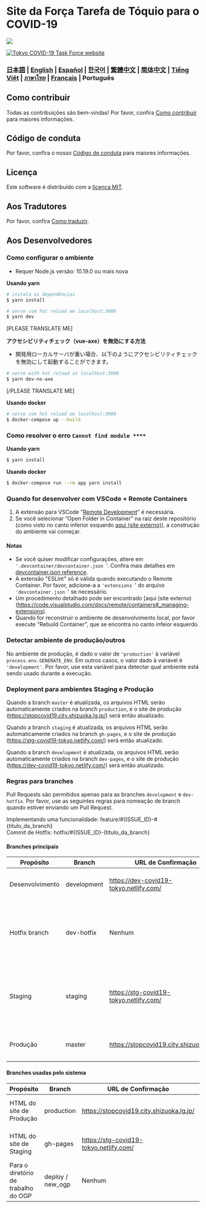 # Site da Força Tarefa de Tóquio para o COVID-19

![](https://github.com/tokyo-metropolitan-gov/covid19/workflows/production%20deploy/badge.svg)

[![Tokyo COVID-19 Task Force website](https://user-images.githubusercontent.com/1301149/75629392-1d19d900-5c25-11ea-843d-2d4376e3a560.png)](https://stopcovid19.city.shizuoka.lg.jp/)


### [日本語](./../../README.md) | [English](./../en/README.md)  | [Español](./../es/README.md) | [한국어](./../ko/README.md) | [繁體中文](./../zh_TW/README.md) | [简体中文](./../zh_CN/README.md) | [Tiếng Việt](./../vi/README.md) | [ภาษาไทย](./../th/README.md) | [Français](./../fr/README.md) | Português


## Como contribuir

Todas as contribuições são bem-vindas!
Por favor, confira [Como contribuir](./CONTRIBUTING.md) para maiores informações.

## Código de conduta

Por favor, confira o nosso [Código de conduta](./CODE_OF_CONDUCT.md) para maiores informações.

## Licença
Este software é distribuído com a [licença MIT](./../../LICENSE.txt).

## Aos Tradutores

Por favor, confira [Como traduzir](./../../TRANSLATION.md).

## Aos Desenvolvedores

### Como configurar o ambiente

- Requer Node.js versão: 10.19.0 ou mais nova

**Usando yarn**
```bash
# instala as dependências
$ yarn install

# serve com hot reload em localhost:3000
$ yarn dev
```


[PLEASE TRANSLATE ME]

**アクセシビリティチェック（vue-axe）を無効にする方法**

- 開発用ローカルサーバが重い場合、以下のようにアクセシビリティチェックを無効にして起動することができます。

```bash
# serve with hot reload at localhost:3000
$ yarn dev-no-axe
```

[/PLEASE TRANSLATE ME]


**Usando docker**
```bash
# serve com hot reload em localhost:3000
$ docker-compose up --build
```

### Como resolver o erro `Cannot find module ****`

**Usando yarn**
```bash
$ yarn install
```

**Usando docker**
```bash
$ docker-compose run --rm app yarn install
```

### Quando for desenvolver com VSCode + Remote Containers

1.	A extensão para VSCode "[Remote Development](https://marketplace.visualstudio.com/items?itemName=ms-vscode-remote.vscode-remote-extensionpack)" é necessária.
2.	Se você selecionar “Open Folder in Container” na raíz deste repositório (como visto no canto inferior esquerdo [aqui (site externo)](https://code.visualstudio.com/docs/remote/containers#_quick-start-try-a-dev-container)), a construção do ambiente vai começar.

#### Notas
- Se você quiser modificar configurações, altere em `'.devcontainer/devcontainer.json `'. Confira mais detalhes em [devcontainer.json reference](https://code.visualstudio.com/docs/remote/containers#_devcontainerjson-reference).
- A extensão "ESLint" só é válida quando executando o Remote Container. Por favor, adicione-a a `'extensions `' do arquivo `'devcontainer.json `' se necessário.
- Um procedimento detalhado pode ser encontrado [aqui (site externo)(https://code.visualstudio.com/docs/remote/containers#_managing-extensions).
- Quando for reconstruír o ambiente de desenvolvimento local, por favor execute "Rebuild Container", que se encontra no canto infeior esquerdo.

### Detectar ambiente de produção/outros

No ambiente de produção, é dado o valor de `'production'` à variável `process.env.GENERATE_ENV`. Em outros casos, o valor dado à variável é  `'development'`.
Por favor, use esta variável para detectar qual ambiente está sendo usado durante a execução.

### Deployment para ambientes Staging e Produção

Quando a branch `master` é atualizada, os arquivos HTML serão automaticamente criados na branch `production`,
e o site de produção (https://stopcovid19.city.shizuoka.lg.jp/) será então atualizado.

Quando a branch `staging` é atualizada, os arquivos HTML serão automaticamente criados na branch `gh-pages`,
e o site de produção (https://stg-covid19-tokyo.netlify.com/) será então atualizado.

Quando a branch `development` é atualizada, os arquivos HTML serão automaticamente criados na branch `dev-pages`,
e o site de produção (https://dev-covid19-tokyo.netlify.com/) será então atualizado.

### Regras para branches

Pull Requests são permitidos apenas para as branches `development` e `dev-hotfix`.
Por favor, use as seguintes regras para nomeação de branch quando estiver enviando um Pull Request.

Implementando uma funcionalidade: feature/#{ISSUE_ID}-#{título_da_branch}  
Commit de Hotfix: hotfix/#{ISSUE_ID}-{título_da_branch}

#### Branches principais
| Propósito | Branch | URL de Confirmação | Detalhes |
| ---- | -------- | ---- | ---- |
| Desenvolvimento | development | https://dev-covid19-tokyo.netlify.com/ | base branch. Basically send a Pull Request here |
| Hotfix branch | dev-hotfix | Nenhum | Consertos para aplicar diretamente em produção. Utilize se requisitado pelo administrator |
| Staging | staging | https://stg-covid19-tokyo.netlify.com/ | Para confirmação final antes de ir para produção. Pull Requests de não-administratores são proibidos |
| Produção | master | https://stopcovid19.city.shizuoka.lg.jp/ | Pull Requests de não administrator são proibidos |

#### Branches usadas pelo sistema
| Propósito | Branch | URL de Confirmação | Detalhes |
| ---- | -------- | ---- | ---- |
| HTML do site de Produção | production | https://stopcovid19.city.shizuoka.lg.jp/ | Onde se encontram os HTML estáticos |
| HTML do site de Staging | gh-pages | https://stg-covid19-tokyo.netlify.com/ | Onde se encontram os HTML estáticos |
| Para o diretório de trabalho do OGP | deploy / new_ogp | Nenhum | Para atualizar OGP |
